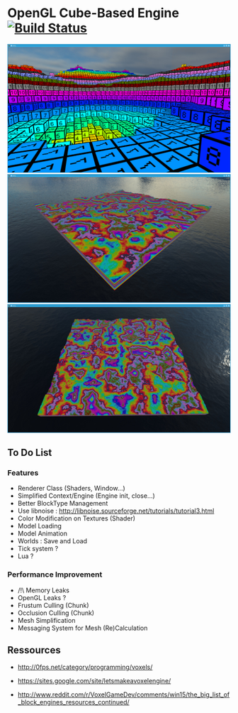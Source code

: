 # OpenGL Cube-Based Engine [![Build Status](https://magnum.travis-ci.com/Hidjy/ogl.svg?token=Pzjze7jWwkx6xhyjKyyW&branch=master)](https://magnum.travis-ci.com/Hidjy/ogl)

![alt tag](screenshot/screen0.png)
![alt tag](screenshot/screen1.png)
![alt tag](screenshot/screen2.png)

## To Do List

### Features
* Renderer Class (Shaders, Window...)
* Simplified Context/Engine (Engine init, close...)
* Better BlockType Management
* Use libnoise : http://libnoise.sourceforge.net/tutorials/tutorial3.html
* Color Modification on Textures (Shader)
* Model Loading
* Model Animation
* Worlds : Save and Load
* Tick system ?
* Lua ?

### Performance Improvement
* /!\ Memory Leaks
* OpenGL Leaks ?
* Frustum Culling (Chunk)
* Occlusion Culling (Chunk)
* Mesh Simplification
* Messaging System for Mesh (Re)Calculation

## Ressources
* http://0fps.net/category/programming/voxels/
* https://sites.google.com/site/letsmakeavoxelengine/

* http://www.reddit.com/r/VoxelGameDev/comments/win15/the_big_list_of_block_engines_resources_continued/
